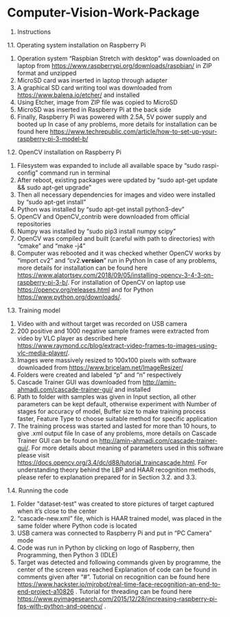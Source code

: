 # Computer-Vision-Work-Package
1. Instructions

1.1. Operating system installation on Raspberry Pi
1) Operation system “Raspbian Stretch with desktop” was downloaded on laptop from https://www.raspberrypi.org/downloads/raspbian/ in ZIP format and unzipped
2) MicroSD card was inserted in laptop through adapter
3) A graphical SD card writing tool was downloaded from https://www.balena.io/etcher/ and installed
4) Using Etcher, image from ZIP file was copied to MicroSD
5) MicroSD was inserted in Raspberry Pi at the back side
6) Finally, Raspberry Pi was powered with 2.5A, 5V power supply and booted up
In case of any problems, more details for installation can be found here https://www.techrepublic.com/article/how-to-set-up-your-raspberry-pi-3-model-b/

1.2. OpenCV installation on Raspberry Pi
1) Filesystem was expanded to include all available space by “sudo raspi-config” command run in terminal
2) After reboot, existing packages were updated by “sudo apt-get update && sudo apt-get upgrade”
3) Then all necessary dependencies for images and video were installed by “sudo apt-get install”
4) Python was installed by “sudo apt-get install python3-dev”
5) OpenCV and OpenCV_contrib were downloaded from official repositories
6) Numpy was installed by “sudo pip3 install numpy scipy”
7) OpenCV was compiled and built (careful with path to directories) with “cmake” and “make -j4”
8) Computer was rebooted and it was checked whether OpenCV works by “import cv2” and “cv2.__version__” run in Python
In case of any problems, more details for installation can be found here  https://www.alatortsev.com/2018/09/05/installing-opencv-3-4-3-on-raspberry-pi-3-b/. For installation of OpenCV on laptop use https://opencv.org/releases.html and for Python https://www.python.org/downloads/.

1.3. Training model 
1) Video with and without target was recorded on USB camera
2) 200 positive and 1000 negative sample frames were extracted from video by VLC player as described here https://www.raymond.cc/blog/extract-video-frames-to-images-using-vlc-media-player/. 
3) Images were massively resized to 100x100 pixels with software downloaded from https://www.bricelam.net/ImageResizer/
4) Folders were created and labeled “p” and “n” respectively
5) Cascade Trainer GUI was downloaded from http://amin-ahmadi.com/cascade-trainer-gui/ and installed
6) Path to folder with samples was given in Input section, all other parameters can be kept default, otherwise experiment with Number of stages for accuracy of model, Buffer size to make training process faster, Feature Type to choose suitable method for specific application
7) The training process was started and lasted for more than 10 hours, to give .xml output file
In case of any problems, more details on Cascade Trainer GUI can be found on http://amin-ahmadi.com/cascade-trainer-gui/. For more details about meaning of parameters used in this software please visit https://docs.opencv.org/3.4/dc/d88/tutorial_traincascade.html. For understanding theory behind the LBP and HAAR recognition methods, please refer to explanation prepared for in Section 3.2. and 3.3.

1.4. Running the code
1) Folder "dataset-test” was created to store pictures of target captured when it’s close to the center
2) “cascade-new.xml” file, which is HAAR trained model, was placed in the same folder where Python code is located
3) USB camera was connected to Raspberry Pi and put in “PC Camera” mode
4) Code was run in Python by clicking on logo of Raspberry, then Programming, then Python 3 (IDLE)
5) Target was detected and following commands given by programme, the center of the screen was reached
Explanation of code can be found in comments given after “#”. Tutorial on recognition can be found here https://www.hackster.io/mjrobot/real-time-face-recognition-an-end-to-end-project-a10826 . Tutorial for threading can be found here https://www.pyimagesearch.com/2015/12/28/increasing-raspberry-pi-fps-with-python-and-opencv/ .
